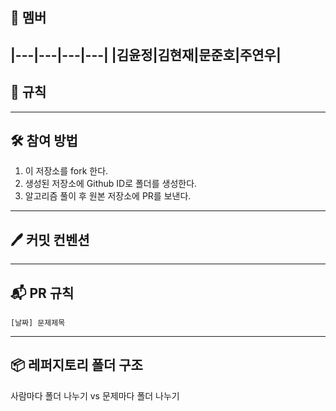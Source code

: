 ## 🐣 **멤버**
|---|---|---|---|
|김윤정|김현재|문준호|주연우|
---
## 📌 **규칙**

---
## 🛠️ **참여 방법**
1. 이 저장소를 fork 한다.
2. 생성된 저장소에 Github ID로 폴더를 생성한다.
3. 알고리즘 풀이 후 원본 저장소에 PR를 보낸다.
---
## 🖊️ **커밋 컨벤션**

---
## 📬 **PR 규칙**
```
[날짜] 문제제목
```
---
## 📦 **레퍼지토리 폴더 구조**
사람마다 폴더 나누기 vs 문제마다 폴더 나누기
